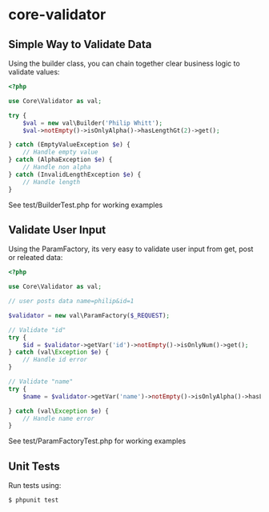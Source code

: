 core-validator
==============

Simple Way to Validate Data
---------------------------
Using the builder class, you can chain together clear business logic to validate values:
```php
<?php

use Core\Validator as val;

try {
	$val = new val\Builder('Philip Whitt');
	$val->notEmpty()->isOnlyAlpha()->hasLengthGt(2)->get();

} catch (EmptyValueException $e) {
	// Handle empty value
} catch (AlphaException $e) {
	// Handle non alpha
} catch (InvalidLengthException $e) {
	// Handle length
}

```

See test/BuilderTest.php for working examples

Validate User Input
--------------------------------------------
Using the ParamFactory, its very easy to validate user input from get, post or releated data:
```php
<?php

use Core\Validator as val;

// user posts data name=philip&id=1

$validator = new val\ParamFactory($_REQUEST);

// Validate "id"
try {
	$id = $validator->getVar('id')->notEmpty()->isOnlyNum()->get();
} catch (val\Exception $e) {
	// Handle id error
}

// Validate "name"
try {
	$name = $validator->getVar('name')->notEmpty()->isOnlyAlpha()->hasLengthGt(2)->get();

} catch (val\Exception $e) {
	// Handle name error
}
```

See test/ParamFactoryTest.php for working examples

Unit Tests
----------
Run tests using:

	$ phpunit test
